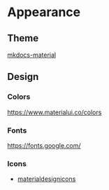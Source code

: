 # Appearance

## Theme

[mkdocs-material](https://squidfunk.github.io/mkdocs-material/)

## Design

### Colors

<https://www.materialui.co/colors>

### Fonts

<https://fonts.google.com/>

### Icons

* [materialdesignicons](https://cdn.materialdesignicons.com/5.3.45/)